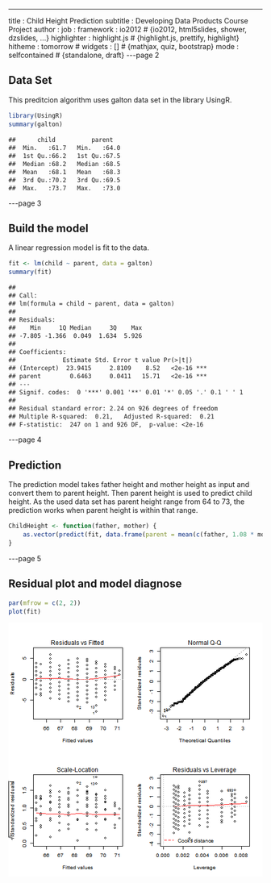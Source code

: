 ---
title       : Child Height Prediction
subtitle    : Developing Data Products Course Project
author      : 
job         : 
framework   : io2012        # {io2012, html5slides, shower, dzslides, ...}
highlighter : highlight.js  # {highlight.js, prettify, highlight}
hitheme     : tomorrow      # 
widgets     : []            # {mathjax, quiz, bootstrap}
mode        : selfcontained # {standalone, draft}
---page 2
## Data Set

This preditcion algorithm uses galton data set in the library UsingR. 

```r
library(UsingR)
summary(galton)
```

```
##      child          parent    
##  Min.   :61.7   Min.   :64.0  
##  1st Qu.:66.2   1st Qu.:67.5  
##  Median :68.2   Median :68.5  
##  Mean   :68.1   Mean   :68.3  
##  3rd Qu.:70.2   3rd Qu.:69.5  
##  Max.   :73.7   Max.   :73.0
```


---page 3
## Build the model

A linear regression model is fit to the data.

```r
fit <- lm(child ~ parent, data = galton)
summary(fit)
```

```
## 
## Call:
## lm(formula = child ~ parent, data = galton)
## 
## Residuals:
##    Min     1Q Median     3Q    Max 
## -7.805 -1.366  0.049  1.634  5.926 
## 
## Coefficients:
##             Estimate Std. Error t value Pr(>|t|)    
## (Intercept)  23.9415     2.8109    8.52   <2e-16 ***
## parent        0.6463     0.0411   15.71   <2e-16 ***
## ---
## Signif. codes:  0 '***' 0.001 '**' 0.01 '*' 0.05 '.' 0.1 ' ' 1
## 
## Residual standard error: 2.24 on 926 degrees of freedom
## Multiple R-squared:  0.21,	Adjusted R-squared:  0.21 
## F-statistic:  247 on 1 and 926 DF,  p-value: <2e-16
```



---page 4
## Prediction

The prediction model takes father height and mother height as input and convert them to parent height. Then parent height is used to predict child height.
As the used data set has parent height range from 64 to 73, the prediction works when parent height is within that range.


```r
ChildHeight <- function(father, mother) {
    as.vector(predict(fit, data.frame(parent = mean(c(father, 1.08 * mother)))))
}
```


---page 5
## Residual plot and model diagnose


```r
par(mfrow = c(2, 2))
plot(fit)
```

![plot of chunk unnamed-chunk-4](assets/fig/unnamed-chunk-4.png) 



